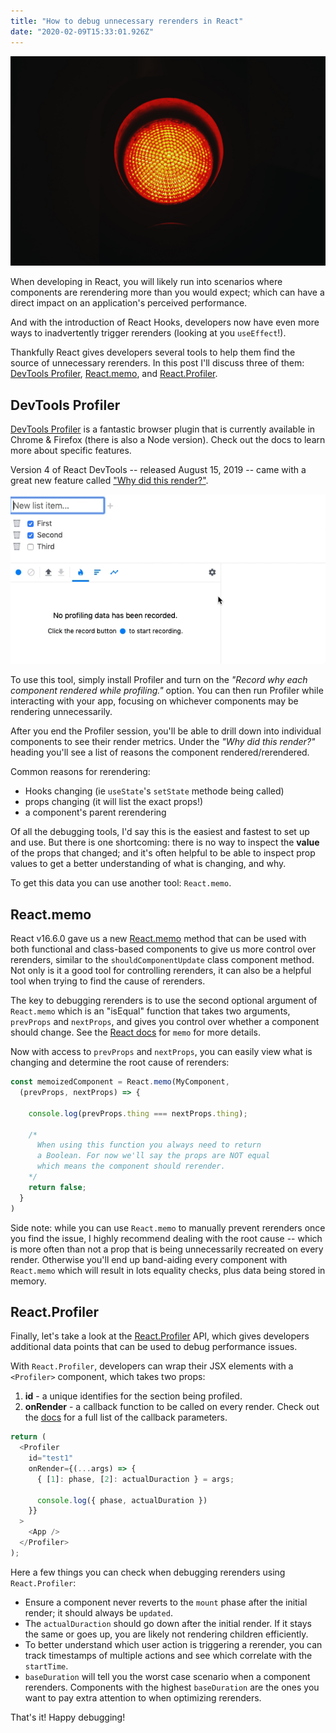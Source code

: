 ```yaml
---
title: "How to debug unnecessary rerenders in React"
date: "2020-02-09T15:33:01.926Z"
---
```


![Stop light.](./stop-light.jpg "Photo by Erwan Hesry on Unsplash.")

When developing in React, you will likely run into scenarios where components are rerendering more than you would expect; which can have a direct impact on an application's perceived performance. 

And with the introduction of React Hooks, developers now have even more ways to inadvertently trigger rerenders (looking at you `useEffect`!).

Thankfully React gives developers several tools to help them find the source of unnecessary rerenders. In this post I'll discuss three of them: [DevTools Profiler](https://reactjs.org/blog/2018/09/10/introducing-the-react-profiler.html), [React.memo](https://reactjs.org/docs/react-api.html#reactmemo), and [React.Profiler](https://reactjs.org/docs/profiler.html).

## DevTools Profiler

[DevTools Profiler](https://reactjs.org/blog/2018/09/10/introducing-the-react-profiler.html) is a fantastic browser plugin that is currently available in Chrome & Firefox (there is also a Node version). Check out the docs to learn more about specific features.

Version 4 of React DevTools -- released August 15, 2019 -- came with a great new feature called ["Why did this render?"](https://github.com/facebook/react/blob/master/packages/react-devtools/CHANGELOG.md#why-did-this-render).

![Animated gif of the Why did this rerender tool](./why-did-this-rerender.gif)

To use this tool, simply install Profiler and turn on the _"Record why each component rendered while profiling."_ option. You can then run Profiler while interacting with your app, focusing on whichever components may be rendering unnecessarily. 

After you end the Profiler session, you'll be able to drill down into individual components to see their render metrics. Under the _"Why did this render?"_ heading you'll see a list of reasons the component rendered/rerendered. 

Common reasons for rerendering: 
- Hooks changing (ie `useState`'s `setState` methode being called)
- props changing (it will list the exact props!)
- a component's parent rerendering

Of all the debugging tools, I'd say this is the easiest and fastest to set up and use. But there is one shortcoming: there is no way to inspect the __value__ of the props that changed; and it's often helpful to be able to inspect prop values to get a better understanding of what is changing, and why. 

To get this data you can use another tool: `React.memo`.

## React.memo

React v16.6.0 gave us a new [React.memo](https://reactjs.org/docs/react-api.html#reactmemo) method that can be used with both functional and class-based components to give us more control over rerenders, similar to the `shouldComponentUpdate` class component method. Not only is it a good tool for controlling rerenders, it can also be a helpful tool when trying to find the cause of rerenders.

The key to debugging rerenders is to use the second optional argument of `React.memo` which is an "isEqual" function that takes two arguments, `prevProps` and `nextProps`, and gives you control over whether a component should change. See the [React docs](https://reactjs.org/docs/react-api.html#reactmemo) for `memo` for more details.

Now with access to `prevProps` and `nextProps`, you can easily view what is changing and determine the root cause of rerenders:

```js
const memoizedComponent = React.memo(MyComponent, 
  (prevProps, nextProps) => {

    console.log(prevProps.thing === nextProps.thing);

    /*
      When using this function you always need to return
      a Boolean. For now we'll say the props are NOT equal 
      which means the component should rerender.
    */
    return false;
  }
)
```

Side note: while you can use `React.memo` to manually prevent rerenders once you find the issue, I highly recommend dealing with the root cause -- which is more often than not a prop that is being unnecessarily recreated on every render. Otherwise you'll end up band-aiding every component with `React.memo` which will result in lots equality checks, plus data being stored in memory. 

## React.Profiler

Finally, let's take a look at the [React.Profiler](https://reactjs.org/docs/profiler.html) API, which gives developers additional data points that can be used to debug performance issues. 

With `React.Profiler`, developers can wrap their JSX elements with a `<Profiler>` component, which takes two props:

1. __id__ - a unique identifies for the section being profiled.
1. __onRender__ - a callback function to be called on every render. Check out the [docs](https://reactjs.org/docs/profiler.html#onrender-callback) for a full list of the callback parameters.

```js
return (
  <Profiler 
    id="test1" 
    onRender={(...args) => {
      { [1]: phase, [2]: actualDuraction } = args;

      console.log({ phase, actualDuration })
    }}
  >
    <App />
  </Profiler>
);

```

Here a few things you can check when debugging rerenders using `React.Profiler`:

- Ensure a component never reverts to the `mount` phase after the initial render; it should always be `updated`.
- The `actualDuraction` should go down after the initial render. If it stays the same or goes up, you are likely not rendering children efficiently.
- To better understand which user action is triggering a rerender, you can track timestamps of multiple actions and see which correlate with the `startTime`.
- `baseDuration` will tell you the worst case scenario when a component rerenders. Components with the highest `baseDuration` are the ones you want to pay extra attention to when optimizing rerenders.

 That's it! Happy debugging!


